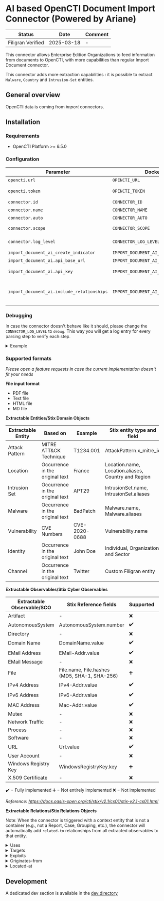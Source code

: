 # AI based OpenCTI Document Import Connector (Powered by Ariane)

| Status            | Date       | Comment |
| ----------------- |------------| ------- |
| Filigran Verified | 2025-03-18 |    -    |

This connector allows Enterprise Edition Organizations to feed information from documents to OpenCTI, with more capabilities than regular Import Document connector.

This connector adds more extraction capabilities : it is possible to extract `Malware`, `Country` and `Intrusion-Set` entities.  

## General overview

OpenCTI data is coming from *import* connectors.

## Installation

### Requirements

- OpenCTI Platform >= 6.5.0

### Configuration

| Parameter                        | Docker envvar                           | Default                                | Mandatory | Description                                                                                   |
|----------------------------------|-----------------------------------------|----------------------------------------|-----------|-----------------------------------------------------------------------------------------------|
| `opencti.url`                    | `OPENCTI_URL`                           |                                        | Yes       | The URL of the OpenCTI platform.                                                              |
| `opencti.token`                  | `OPENCTI_TOKEN`                         |                                        | Yes       | The default admin token configured in the OpenCTI platform parameters file.                   |
| `connector.id`                   | `CONNECTOR_ID`                          |                                        | Yes       | A valid arbitrary `UUIDv4` that must be unique for this connector.                            |
| `connector.name`                 | `CONNECTOR_NAME`                        |                                        | Yes       | Option `ImportDocumentAI`                                                                     |
| `connector.auto`                 | `CONNECTOR_AUTO`                        | `false`                                | No        | Enable/disable auto import of report file                                                     |
| `connector.scope`                | `CONNECTOR_SCOPE`                       |                                        | Yes       | Supported file types: `'application/pdf','text/plain','text/html','text/markdown'`            |
| `connector.log_level`            | `CONNECTOR_LOG_LEVEL`                   | error                                  | No        | The log level for this connector, could be `debug`, `info`, `warn` or `error` (less verbose). |
| `import_document_ai_create_indicator` | `IMPORT_DOCUMENT_AI_CREATE_INDICATOR`      | `false`                                | No        | Create an indicator for each extracted observable                                             |
| `import_document_ai.api_base_url`      | `IMPORT_DOCUMENT_AI_API_BASE_URL`             | `https://importdoc.ariane.filigran.io` | No        | The URL of the extraction service running the AI model                                      |
| `import_document_ai.api_key`      | `IMPORT_DOCUMENT_AI_API_KEY`             |                                        | Yes       | The license certificate in a PEM format (provided by Filigran to Enterprise Edition users)    |
| `import_document_ai.include_relationships` | `IMPORT_DOCUMENT_AI_INCLUDE_RELATIONSHIPS` | `true` | No | Whether to include relationships in the imported bundle. If set to `false`, relationships will be removed from the bundle and any references to them in container objects will also be removed. |

### Debugging

In case the connector doesn't behave like it should, please change the `CONNECTOR_LOG_LEVEL` to `debug`.
This way you will get a log entry for every parsing step to verify each step.

<details>
<summary>Example</summary>

```bash
"timestamp": "2025-02-21T15:36:43.448532Z", "level": "INFO", "name": "api", "message": "Health check (platform version)..."}
{"timestamp": "2025-02-21T15:36:43.509792Z", "level": "INFO", "name": "api", "message": "Health check (platform version)..."}
{"timestamp": "2025-02-21T15:36:43.698952Z", "level": "INFO", "name": "ImportDocumentAI", "message": "Connector registered with ID", "attributes": {"id": "ChangeMe"}}
{"timestamp": "2025-02-21T15:36:43.699773Z", "level": "INFO", "name": "ImportDocumentAI", "message": "Starting PingAlive thread"}
{"timestamp": "2025-02-21T15:36:43.700252Z", "level": "DEBUG", "name": "ImportDocumentAI", "message": "PingAlive running."}
{"timestamp": "2025-02-21T15:36:43.700442Z", "level": "DEBUG", "name": "ImportDocumentAI", "message": "PingAlive ConnectorInfo", "attributes": {"connector_info": {"run_and_terminate": false, "buffering": false, "queue_threshold": 500.0, "queue_messages_size": 0.0, "next_run_datetime": null, "last_run_datetime": null}}}
{"timestamp": "2025-02-21T15:36:43.701104Z", "level": "INFO", "name": "ImportDocumentAI", "message": "Starting ListenQueue thread"}
{"timestamp": "2025-02-21T15:36:43.702909Z", "level": "INFO", "name": "ImportDocumentAI", "message": "ListenQueue connecting to rabbitMq."}
{"timestamp": "2025-02-21T15:37:23.808816Z", "level": "DEBUG", "name": "ImportDocumentAI", "message": "PingAlive running."}
{"timestamp": "2025-02-21T15:37:23.809170Z", "level": "DEBUG", "name": "ImportDocumentAI", "message": "PingAlive ConnectorInfo", "attributes": {"connector_info": {"run_and_terminate": false, "buffering": false, "queue_threshold": 500.0, "queue_messages_size": 0.0, "next_run_datetime": null, "last_run_datetime": null}}}
{"timestamp": "2025-02-21T15:37:26.935568Z", "level": "INFO", "name": "ImportDocumentAI", "message": "Message ack", "attributes": {"tag": 1}}
{"timestamp": "2025-02-21T15:37:26.935903Z", "level": "INFO", "name": "api", "message": "Reporting work update_received", "attributes": {"work_id": "work_ChangeMe_2025-02-21T15:37:26.830Z"}}
{"timestamp": "2025-02-21T15:37:26.999378Z", "level": "INFO", "name": "ImportDocumentAI", "message": "Processing new message"}
[...]
{"timestamp": "2025-02-21T15:37:32.028339Z", "level": "DEBUG", "name": "ImportDocumentAI", "message": "Results: [{'type': 'entity', 'category': 'Intrusion-Set', 'original_start': 4405, 'original_end': 4413, 'range': [4405, 4413], 'match': 'Andariel'}, {'type': 'entity', 'category': 'Malware', 'original_start': 4421, 'original_end': 4431, 'range': [4421, 4431], 'match': 'SmallTiger'}, {'type': 'entity', 'category': 'Malware', 'original_start': 1111, 'original_end': 1121, 'range': [1111, 1121], 'match': 'ModeLoader'}, {'type': 'observable', 'category': 'IPv4-Addr.value', 'original_start': 3044, 'original_end': 3056, 'range': [3044, 3056], 'match': '20.20.100.32'}, {'type': 'observable', 'category': 'IPv4-Addr.value', 'original_start': 3271, 'original_end': 3286, 'range': [3271, 3286], 'match': '45.61.148.153'}, {'type': 'observable', 'category': 'File.name', 'original_start': 3383, 'original_end': 3397, 'range': [3383, 3397], 'match': 'powershell.exe'}, {'type': 'observable', 'category': 'Url.value', 'original_start': 3446, 'original_end': 3478, 'range': [3446, 3478], 'match': 'http://45.61.148.153/pizza.jsp'}, {'type': 'observable', 'category': 'Url.value', 'original_start': 3453, 'original_end': 3478, 'range': [3453, 3478], 'match': '45.61.148.153/pizza.jsp'}, {'type': 'observable', 'category': 'File.hashes.MD5', 'original_start': 4443, 'original_end': 4475, 'range': [4443, 4475], 'match': '3525a8a16ce8988885d435133b3e85d8'}, {'type': 'observable', 'category': 'File.hashes.MD5', 'original_start': 4476, 'original_end': 4508, 'range': [4476, 4508], 'match': '45ef2e621f4c530437e186914c7a9c62'}, {'type': 'observable', 'category': 'File.hashes.MD5', 'original_start': 4509, 'original_end': 4541, 'range': [4509, 4541], 'match': '6a58b52b184715583cda792b56a0a1ed'}, {'type': 'observable', 'category': 'File.hashes.MD5', 'original_start': 4542, 'original_end': 4574, 'range': [4542, 4574], 'match': 'b500a8ffd4907a1dfda985683f1de1df'}]"}
{"timestamp": "2025-02-21T15:37:32.192447Z", "level": "INFO", "name": "ImportDocumentAI", "message": "Message processed, thread terminated", "attributes": {"tag": 1}}
[...]
```

</details>

### Supported formats

*Please open a feature requests in case the current implementation doesn't fit your needs*

**File input format**

- PDF file
- Text file
- HTML file
- MD file

**Extractable Entities/Stix Domain Objects**

| Extractable Entity | Based on                        | Example       | Stix entity type and field              | Note |
|--------------------|---------------------------------|---------------|-----------------------------------------|------|
| Attack Pattern     | MITRE ATT&CK Technique          | T1234.001     | AttackPattern.x_mitre_id                |      |
| Location           | Occurrence in the original text | France        | Location.name, Location.aliases, Country and Region         |      |
| Intrusion Set      | Occurrence in the original text | APT29         | IntrusionSet.name, IntrusionSet.aliases |      |
| Malware            | Occurrence in the original text | BadPatch      | Malware.name, Malware.aliases           |      |
| Vulnerability      | CVE Numbers                     | CVE-2020-0688 | Vulnerability.name                      |      |
| Identity           | Occurrence in the original text | John Doe     | Individual, Organization and Sector     |      |
| Channel           | Occurrence in the original text | Twitter       | Custom Filigran entity                  |      |

**Extractable Observables/Stix Cyber Observables**

| Extractable Observable/SCO | Stix Reference fields                        | Supported          | Note |
|----------------------------|----------------------------------------------|--------------------|------|
| Artifact                   | -                                            | :x:                |      |
| AutonomousSystem           | AutonomousSystem.number                      | :heavy_check_mark: |      |
| Directory                  | -                                            | :x:                |      |
| Domain Name                | DomainName.value                             | :heavy_check_mark: |      |
| EMail Address              | EMail-Addr.value                             | :heavy_check_mark: |      |
| EMail Message              | -                                            | :x:                |      |
| File                       | File.name, File.hashes (MD5, SHA-1, SHA-256) | :heavy_plus_sign:  |      |
| IPv4 Address               | IPv4-Addr.value                              | :heavy_check_mark: |      |
| IPv6 Address               | IPv6-Addr.value                              | :heavy_check_mark: |      |
| MAC Address                | Mac-Addr.value                               | :heavy_check_mark: |      |
| Mutex                      | -                                            | :x:                |      |
| Network Traffic            | -                                            | :x:                |      |
| Process                    | -                                            | :x:                |      |
| Software                   | -                                            | :x:                |      |
| URL                        | Url.value                                    | :heavy_check_mark: |      |
| User Account               | -                                            | :x:                |      |
| Windows Registry Key       | WindowsRegistryKey.key                       | :heavy_plus_sign:  |      |
| X.509 Certificate          | -                                            | :x:                |      |

:heavy_check_mark: = Fully implemented
:heavy_plus_sign: = Not entirely implemented
:x: = Not implemented

*Reference: <https://docs.oasis-open.org/cti/stix/v2.1/cs01/stix-v2.1-cs01.html>*

**Extractable Relations/Stix Relations Objects**

Note: When the connector is triggered with a context entity that is not a container (e.g., not a Report, Case, Grouping, etc.), the connector will automatically add `related-to` relationships from all extracted observables to that entity.

<details>
    <summary>Uses</summary>

    * Attack-Pattern → Malware
    * Malware → Attack-Pattern
    * Intrusion-Set → Malware
    * Intrusion-Set → Attack-Pattern
    * Channel → Malware
    * Channel → Intrusion-Set
    * Channel → Attack-Pattern

</details>

<details>
    <summary>Targets</summary>

    * Attack-Pattern → Country
    * Attack-Pattern → Region
    * Attack-Pattern → Individual
    * Attack-Pattern → Organization
    * Attack-Pattern → Sector
    * Attack-Pattern → Vulnerability
    * Channel → Country
    * Channel → Region
    * Channel → Individual
    * Channel → Organization
    * Channel → Sector
    * Channel → Vulnerability
    * Malware → Organization
    * Intrusion-Set → Organization
    * Malware → Country
    * Intrusion-Set → Country
    * Malware → Region
    * Intrusion-Set → Region
    * Malware → Sector
    * Intrusion-Set → Sector
    * Intrusion-Set → Individual
    * Malware → Individual
    * Intrusion-Set → Vulnerability
    
</details>

<details>
    <summary>Exploits</summary>

    * Malware → Vulnerability

</details>

<details>
    <summary>Originates-from</summary>

    * Intrusion-Set → Country
    * Malware → Country
    * Intrusion-Set → Region
    * Malware → Region

</details>

<details>
    <summary>Located-at</summary>

    * Sector → Country
    * Individual → Country
    * Organization → Country
    * IPv6-Addr.value → Country
    * IPv4-Addr.value → Country
    * Sector → Region
    * Individual → Region
    * Organization → Region
    * IPv6-Addr.value → Region
    * IPv4-Addr.value → Region

</details>

## Development

A dedicated dev section is available in the [dev directory](./dev/README.md)
